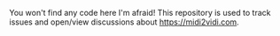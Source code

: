 You won't find any code here I'm afraid! This repository is used to track issues and open/view discussions about https://midi2vidi.com.
